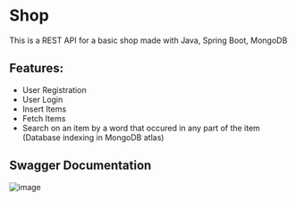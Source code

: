 # Shop

This is a REST API for a basic shop made with Java, Spring Boot, MongoDB

## Features:

- User Registration
- User Login
- Insert Items
- Fetch Items
- Search on an item by a word that occured in any part of the item (Database indexing in MongoDB atlas) 

## Swagger Documentation
![image](https://github.com/markyasser/Shop/assets/82395903/2feae2de-2745-49f4-a044-95ada278ea4e)



